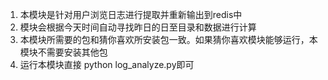 1. 本模块是针对用户浏览日志进行提取并重新输出到redis中
2. 模块会根据今天时间自动寻找昨日的日至目录和数据进行计算
3. 本模块所需要的包和猜你喜欢所安装包一致。如果猜你喜欢模块能够运行，本模块不需要安装其他包
4. 运行本模块直接 python log_analyze.py即可